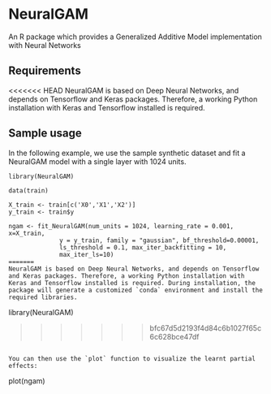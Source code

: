 # NeuralGAM
An R package which provides a Generalized Additive Model implementation with Neural Networks

## Requirements

<<<<<<< HEAD
NeuralGAM is based on Deep Neural Networks, and depends on Tensorflow and Keras packages. Therefore, a working Python installation with Keras and Tensorflow installed is required.

## Sample usage

In the following example, we use the sample synthetic dataset and fit a NeuralGAM model
with a single layer with 1024 units.  

```
library(NeuralGAM)

data(train)

X_train <- train[c('X0','X1','X2')]
y_train <- train$y

ngam <- fit_NeuralGAM(num_units = 1024, learning_rate = 0.001, x=X_train,
              y = y_train, family = "gaussian", bf_threshold=0.00001,
              ls_threshold = 0.1, max_iter_backfitting = 10,
              max_iter_ls=10)
=======
NeuralGAM is based on Deep Neural Networks, and depends on Tensorflow and Keras packages. Therefore, a working Python installation with Keras and Tensorflow installed is required. During installation, the package will generate a customized `conda` environment and install the required libraries. 

```
library(NeuralGAM)
>>>>>>> bfc67d5d2193f4d84c6b1027f65c6c628bce47df
```

You can then use the `plot` function to visualize the learnt partial effects: 

```
plot(ngam)
```

